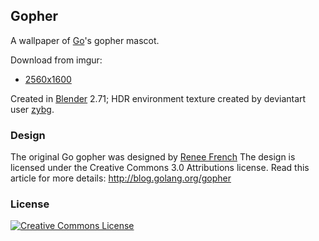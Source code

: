 ## Gopher

A wallpaper of [Go](http://golang.org)'s gopher mascot.

Download from imgur:
- [2560x1600](http://i.imgur.com/trsuUkz.jpg)

Created in [Blender](http://blender.org/) 2.71; HDR
environment texture created by deviantart user
[zybg](http://zbyg.deviantart.com/art/HDRi-Pack-2-103458406).

### Design

The original Go gopher was designed by [Renee French](http://reneefrench.blogspot.com/)
The design is licensed under the Creative Commons 3.0 Attributions
license. Read this article for more details: http://blog.golang.org/gopher

### License

<a rel="license" href="http://creativecommons.org/licenses/by-sa/4.0/"><img alt="Creative Commons License" style="border-width:0" src="https://i.creativecommons.org/l/by-sa/4.0/88x31.png" /></a>
